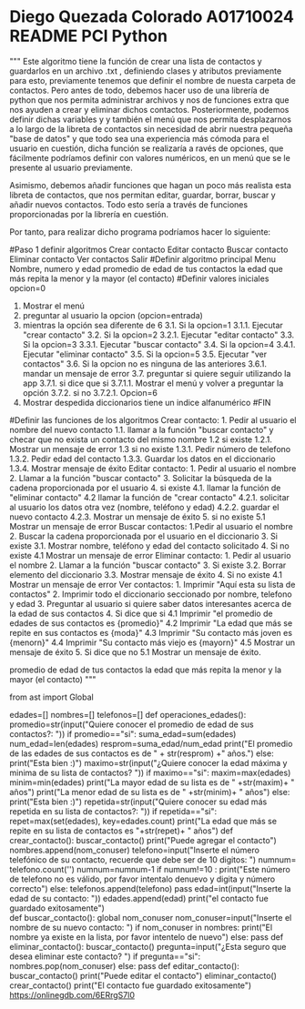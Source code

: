 # Diego Quezada Colorado A01710024 README PCI Python

"""
Este algoritmo tiene la función de crear una lista de contactos y guardarlos en un archivo .txt , definiendo 
clases y atributos previamente para esto, previamente tenemos que definir el nombre de nuesta carpeta de 
contactos. Pero antes de todo, debemos hacer uso de una librería de python que nos permita administrar 
archivos y nos de funciones extra que nos ayuden a crear y eliminar dichos contactos. Posteriormente,
podemos definir dichas variables y y también el menú que nos permita desplazarnos a lo largo de la libreta
de contactos sin necesidad de abrir nuestra pequeña "base de datos" y que todo sea una experiencia más cómoda
para el usuario en cuestión, dicha función se realizaría a ravés de opciones, que fácilmente podríamos definir
con valores numéricos, en un menú que se le presente al usuario previamente.

Asimismo, debemos añadir funciones que hagan un poco más realista esta libreta de contactos, que nos permitan
editar, guardar, borrar, buscar y añadir nuevos contactos. Todo esto sería a través de funciones proporcionadas
por la librería en cuestión.

Por tanto, para realizar dicho programa podríamos hacer lo siguiente:

#Paso 1 definir algoritmos
Crear contacto
Editar contacto
Buscar contacto
Eliminar contacto
Ver contactos
Salir
#Definir algoritmo principal
Menu
Nombre, numero y edad
promedio de edad de tus contactos
la edad que más repita
la menor y la mayor (el contacto)
#Definir valores iniciales
opcion=0
1. Mostrar el menú
2. preguntar al usuario la opcion (opcion=entrada)
3. mientras la opción sea diferente de 6
    3.1. Si la opcion=1
        3.1.1. Ejecutar "crear contacto"
    3.2. Si la opcion=2
        3.2.1. Ejecutar "editar contacto"
    3.3. Si la opcion=3
        3.3.1. Ejecutar "buscar contacto"
    3.4. Si la opcion=4
        3.4.1. Ejecutar "eliminar contacto"
    3.5. Si la opcion=5
        3.5. Ejecutar "ver contactos"
    3.6. Si la opcion no es ninguna de las anteriores
        3.6.1. mandar un mensaje de error
    3.7. preguntar si quiere seguir utilizando la app
        3.7.1. si dice que si
            3.7.1.1. Mostrar el menú y volver a preguntar la opción 
        3.7.2. si no
            3.7.2.1. Opcion=6
4. Mostrar despedida
diccionarios tiene un indice alfanumérico
#FIN

#Definir las funciones de los algoritmos
Crear contacto:
    1. Pedir al usuario el nombre del nuevo contacto
        1.1. llamar a la función "buscar contacto" y checar que no exista un contacto del mismo nombre
        1.2 si existe
            1.2.1. Mostrar un mensaje de error
        1.3 si no existe
            1.3.1. Pedir número de telefono
            1.3.2. Pedir edad del contacto
            1.3.3. Guardar los datos en el diccionario
            1.3.4. Mostrar mensaje de éxito
Editar contacto: 
    1. Pedir al usuario el nombre
    2. Llamar a la función "buscar contacto"
    3. Solicitar la búsqueda de la cadena proporcionada por el usuario
    4. si existe
        4.1. llamar la función de "eliminar contacto"
        4.2 llamar la función de "crear contacto"
            4.2.1. solicitar al usuario los datos otra vez (nombre, teléfono y edad)
            4.2.2. guardar el nuevo contacto
            4.2.3. Mostrar un mensaje de éxito
    5. si no existe
        5.1 Mostrar un mensaje de error
Buscar contactos:
    1.Pedir al usuario el nombre
    2. Buscar la cadena proporcionada por el usuario en el diccionario
    3. Si existe
        3.1. Mostrar nombre, teléfono y edad del contacto solicitado
    4. Si no existe
        4.1 Mostrar un mensaje de error
Eliminar contacto:
    1. Pedir al usuario el nombre
    2. Llamar a la función "buscar contacto"
    3. Si existe
        3.2. Borrar elemento del diccionario 
        3.3. Mostrar mensaje de éxito
    4. Si no existe
        4.1 Mostrar un mensaje de error
Ver contactos:
    1. Imprimir "Aquí esta su lista de contactos"
    2. Imprimir todo el diccionario seccionado por nombre, telefono y edad
    3. Preguntar al usuario si quiere saber datos interesantes acerca de la edad de sus contactos
    4. Si dice que si
        4.1 Imprimir "el promedio de edades de sus contactos es {promedio}"
        4.2 Imprimir "La edad que más se repite en sus contactos es {moda}"
        4.3 Imprimir "Su contacto más joven es {menorn}"
        4.4 Imprimir "Su contacto más viejo es {mayorn}"
        4.5 Mostrar un mensaje de éxito
    5. Si dice que no
        5.1 Mostrar un mensaje de éxito.
    
promedio de edad de tus contactos
la edad que más repita
la menor y la mayor (el contacto)
"""


from ast import Global


edades=[]
nombres=[]
telefonos=[]
def operaciones_edades():
    promedio=str(input("Quiere conocer el promedio de edad de sus contactos?: "))
    if promedio=="si":
        suma_edad=sum(edades)
        num_edad=len(edades)
        resprom=suma_edad/num_edad
        print("El promedio de las edades de sus contactos es de " + str(resprom) +" años.")
    else:
        print("Esta bien :)")
    maximo=str(input("¿Quiere conocer la edad máxima y minima de su lista de contactos? "))
    if maximo=="si":
        maxim=max(edades)
        minim=min(edades)
        print("La mayor edad de su lista es de " +str(maxim)+ " años")
        print("La menor edad de su lista es de " +str(minim)+ " años")
    else:
        print("Esta bien :)")
    repetida=str(input("Quiere conocer su edad más repetida en su lista de contactos?: "))
    if repetida=="si":
        repet=max(set(edades), key=edades.count)
        print("La edad que más se repite en su lista de contactos es "+str(repet)+ " años")
def crear_contacto():
    buscar_contacto()
    print("Puede agregar el contacto")
    nombres.append(nom_conuser)
    telefono=input("Inserte el número telefónico de su contacto, recuerde que debe ser de 10 digitos: ")
    numnum= telefono.count('')
    numnum=numnum-1
    if numnum!=10 :
        print("Este número de telefono no es válido, por favor intentalo denuevo y digita y número correcto")
    else:
        telefonos.append(telefono)
        pass
    edad=int(input("Inserte la edad de su contacto: "))
    edades.append(edad)
    print("el contacto fue guardado exitosamente")    
def buscar_contacto():
    global nom_conuser
    nom_conuser=input("Inserte el nombre de su nuevo contacto: ")
    if nom_conuser in nombres:
        print("El nombre ya existe en la lista, por favor intentelo de nuevo")
    else:
        pass
def eliminar_contacto():
    buscar_contacto()
    pregunta=input("¿Esta seguro que desea eliminar este contacto? ")
    if pregunta=="si":
        nombres.pop(nom_conuser)
    else:
        pass
def editar_contacto():
    buscar_contacto()
    print("Puede editar el contacto")
    eliminar_contacto()
    crear_contacto()
    print("El contacto fue guardado exitosamente")
https://onlinegdb.com/6ERrgS7l0

